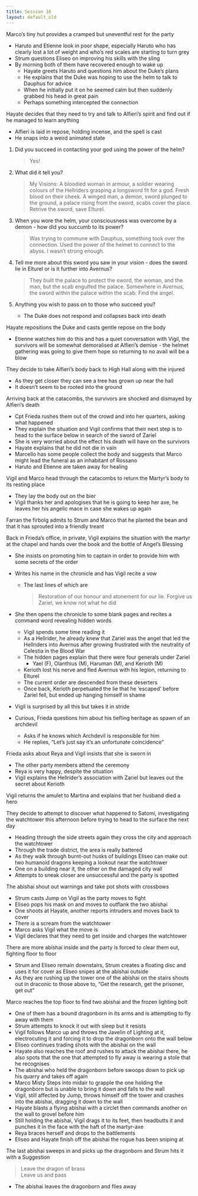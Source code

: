 ```yaml
---
title: Session 16
layout: default_old
---
```


Marco’s tiny hut provides a cramped but uneventful rest for the party
- Haruto and Etienne look in poor shape, especially Haruto who has clearly lost a lot of weight and who’s red scales are starting to turn grey
- Strum questions Eliseo on improving his skills with the sling
- By morning both of them have recovered enough to wake up
	- Hayate greets Haruto and questions him about the Duke’s plans
	- He explains that the Duke was hoping to use the helm to talk to Dauphus for advice
	- When he initially put it on he seemed calm but then suddenly grabbed his head in great pain
	- Perhaps something intercepted the connection

Hayate decides that they need to try and talk to Alfieri’s spirit and find out if he managed to learn anything
- Alfieri is laid in repose, holding incense, and the spell is cast
- He snaps into a weird animated state

1. Did you succeed in contacting your god using the power of the helm?
	> Yes!

2. What did it tell you?
	> My Visions: A bloodied woman in armour, a soldier wearing colours of the Hellriders grasping a longsword fit for a god.  Fresh blood on their cheek.  A winged man, a demon, sword plunged to the ground, a palace rising from the sword, scabs cover the place.  Retrive the sword, save Elturel.

3. When you wore the helm, your consciousness was overcome by a demon - how did you succumb to its power?
	> Was trying to commune with Dauphus, something took over the connection.  Used the power of the helmet to connect to the abyss.  I wasn’t strong enough.

4. Tell me more about this sword you saw in your vision - does the sword lie in Elturel or is it further into Avernus?
	> They built the palace to protect the sword, the woman, and the man, but the scab engulfed the palace.  Somewhere in Avernus, the sword within the palace within the scab.  Find the angel.

5. Anything you wish to pass on to those who succeed you?
	- The Duke does not respond and collapses back into death

Hayate repositions the Duke and casts gentle repose on the body
- Etienne watches him do this and has a quiet conversation with Vigil, the survivors will be somewhat demoralised at Alfieri’s demise - the helmet gathering was going to give them hope so returning to no avail will be a blow

They decide to take Alfieri’s body back to High Hall along with the injured
- As they get closer they can see a tree has grown up near the hall
- It doesn’t seem to be rooted into the ground

Arriving back at the catacombs, the survivors are shocked and dismayed by Alfieri’s death
- Cpt Frieda rushes them out of the crowd and into her quarters, asking what happened
- They explain the situation and Vigil confirms that their next step is to head to the surface below in search of the sword of Zariel
- She is very worried about the effect his death will have on the survivors
- Hayate explains that he did not die in vain
- Marcello has some people collect the body and suggests that Marco might lead the funeral as an inhabitant of Rossano
- Haruto and Etienne are taken away for healing

Vigil and Marco head through the catacombs to return the Martyr’s body to its resting place
- They lay the body out on the bier
- Vigil thanks her and apologises that he is going to keep her axe, he leaves her his angelic mace in case she wakes up again

Farran the firbolg admits to Strum and Marco that he planted the bean and that it has sprouted into a friendly treant

Back in Frieda’s office, in private, Vigil explains the situation with the martyr at the chapel and hands over the book and the bottle of Angel’s Blessing
- She insists on promoting him to captain in order to provide him with some secrets of the order
- Writes his name in the chronicle and has Vigil recite a vow
	- The last lines of which are
		> Restoration of our honour and atonement for our lie.  Forgive us Zariel, we know not what he did

- She then opens the chronicle to some blank pages and recites a command word revealing hidden words
	- Vigil spends some time reading it
	- As a Hellrider, he already knew that Zariel was the angel that led the Hellriders into Avernus after growing frustrated with the neutrality of Celestia in the Blood War
	- The hidden pages explain that there were four generals under Zariel
 		- Yael (F), Olanthius (M), Haruman (M), and Kerioth (M)
	- Kerioth lost his nerve and fled Avernus with his legion, returning to Elturel
	- The current order are descended from these deserters
	- Once back, Kerioth perpetuated the lie that he ‘escaped’ before Zariel fell, but ended up hanging himself in shame
- Vigil is surprised by all this but takes it in stride
- Curious, Frieda questions him about his tiefling heritage as spawn of an archdevil
	- Asks if he knows which Archdevil is responsible for him
	- He replies, “Let’s just say it’s an unfortunate coincidence”

Frieda asks about Reya and Vigil insists that she is sworn in
- The other party members attend the ceremony
- Reya is very happy, despite the situation
- Vigil explains the Hellrider’s association with Zariel but leaves out the secret about Kerioth

Vigil returns the amulet to Martina and explains that her husband died a hero

They decide to attempt to discover what happened to Satomi, investigating the watchtower this afternoon before trying to head to the surface the next day
- Heading through the side streets again they cross the city and approach the watchtower
- Through the trade district, the area is really battered
- As they walk through burnt-out husks of buildings Eliseo can make out two humanoid dragons keeping a lookout near the watchtower
- One on a building near it, the other on the damaged city wall
- Attempts to sneak closer are unsuccessful and the party is spotted

The abishai shout out warnings and take pot shots with crossbows
- Strum casts Jump on Vigil as the party moves to fight
- Eliseo pops his mask on and moves to outflank the two abishai
- One shoots at Hayate, another reports intruders and moves back to cover
- There is a scream from the watchtower
- Marco asks Vigil what the move is
- Vigil declares that they need to get inside and charges the watchtower

There are more abishai inside and the party is forced to clear them out, fighting floor to floor
- Strum and Eliseo remain downstairs, Strum creates a floating disc and uses it for cover as Eliseo snipes at the abishai outside
- As they are rushing up the tower one of the abishai on the stairs shouts out in draconic to those above to, “Get the research, get the prisoner, get out”

Marco reaches the top floor to find two abishai and the frozen lighting bolt
- One of them has a bound dragonborn in its arms and is attempting to fly away with them
- Strum attempts to knock it out with sleep but it resists
- Vigil follows Marco up and throws the Javelin of Lighting at it, electrocuting it and forcing it to drop the dragonborn onto the wall below
- Eliseo continues trading shots with the abishai on the wall
- Hayate also reaches the roof and rushes to attack the abishai there, he also spots that the one that attempted to fly away is wearing a stole that he recognises
- The abishai who held the dragonborn before swoops down to pick up his quarry and takes off again
- Marco Misty Steps into midair to grapple the one holding the dragonborn but is unable to bring it down and falls to the wall
- Vigil, still affected by Jump, throws himself off the tower and crashes into the abishai, dragging it down to the wall
- Hayate blasts a flying abishai with a circlet then commands another on the wall to grovel before him
- Still holding the abishai, Vigil drags it to its feet, then headbutts it and punches it in the face with the haft of the martyr-axe
- Reya braces herself and drops to the battlements
- Eliseo and Hayate finish off the abishai the rogue has been sniping at

The last abishai sweeps in and picks up the dragonborn and Strum hits it with a Suggestion
> Leave the dragon of brass  
> Leave us and pass

- The abishai leaves the dragonborn and flies away
